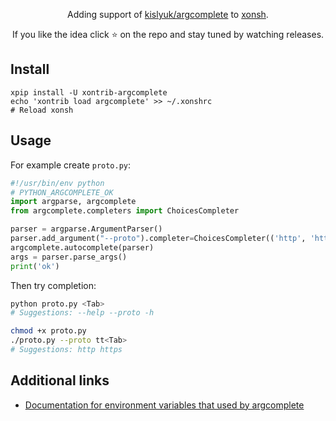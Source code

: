 <p align="center">
Adding support of <a href="https://github.com/kislyuk/argcomplete">kislyuk/argcomplete</a> to <a href="https://xon.sh">xonsh</a>.
</p>

<p align="center">  
If you like the idea click ⭐ on the repo and stay tuned by watching releases.
</p>

## Install
```shell script
xpip install -U xontrib-argcomplete
echo 'xontrib load argcomplete' >> ~/.xonshrc
# Reload xonsh
```

## Usage
For example create `proto.py`:
```python
#!/usr/bin/env python
# PYTHON_ARGCOMPLETE_OK
import argparse, argcomplete
from argcomplete.completers import ChoicesCompleter

parser = argparse.ArgumentParser()
parser.add_argument("--proto").completer=ChoicesCompleter(('http', 'https', 'ssh', 'rsync', 'wss'))
argcomplete.autocomplete(parser)
args = parser.parse_args()
print('ok')
```
Then try completion:
```bash
python proto.py <Tab>
# Suggestions: --help --proto -h

chmod +x proto.py
./proto.py --proto tt<Tab>
# Suggestions: http https
```

## Additional links
* [Documentation for environment variables that used by argcomplete](https://github.com/kislyuk/argcomplete/issues/319)
